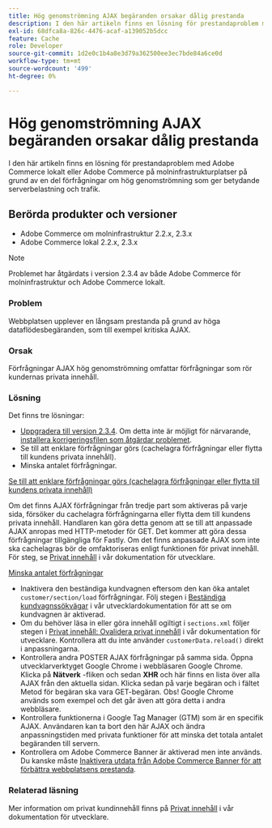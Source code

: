 ```yaml
---
title: Hög genomströmning AJAX begäranden orsakar dålig prestanda
description: I den här artikeln finns en lösning för prestandaproblem med Adobe Commerce lokalt eller Adobe Commerce på molninfrastrukturplatser på grund av en del förfrågningar om hög genomströmning som ger betydande serverbelastning och trafik.
exl-id: 68dfca8a-826c-4476-acaf-a139052b5dcc
feature: Cache
role: Developer
source-git-commit: 1d2e0c1b4a8e3d79a362500ee3ec7bde84a6ce0d
workflow-type: tm+mt
source-wordcount: '499'
ht-degree: 0%

---
```


# Hög genomströmning AJAX begäranden orsakar dålig prestanda

I den här artikeln finns en lösning för prestandaproblem med Adobe Commerce lokalt eller Adobe Commerce på molninfrastrukturplatser på grund av en del förfrågningar om hög genomströmning som ger betydande serverbelastning och trafik.

## Berörda produkter och versioner

* Adobe Commerce om molninfrastruktur 2.2.x, 2.3.x
* Adobe Commerce lokal 2.2.x, 2.3.x

>[!NOTE]
>
>Problemet har åtgärdats i version 2.3.4 av både Adobe Commerce för molninfrastruktur och Adobe Commerce lokalt.

### Problem

Webbplatsen upplever en långsam prestanda på grund av höga dataflödesbegäranden, som till exempel kritiska AJAX.

### Orsak

Förfrågningar AJAX hög genomströmning omfattar förfrågningar som rör kundernas privata innehåll.

### Lösning

Det finns tre lösningar:

* [Uppgradera till version 2.3.4](https://devdocs.magento.com/cloud/project/project-upgrade.html). Om detta inte är möjligt för närvarande, [installera korrigeringsfilen som åtgärdar problemet](/help/troubleshooting/known-issues-patches-attached/performance-issues-caused-by-excessive-ajax-requests.md).
* Se till att enklare förfrågningar görs (cachelagra förfrågningar eller flytta till kundens privata innehåll).
* Minska antalet förfrågningar.

<u>Se till att enklare förfrågningar görs (cachelagra förfrågningar eller flytta till kundens privata innehåll)</u>

Om det finns AJAX förfrågningar från tredje part som aktiveras på varje sida, försöker du cachelagra förfrågningarna eller flytta dem till kundens privata innehåll. Handlaren kan göra detta genom att se till att anpassade AJAX anropas med HTTP-metoder för GET. Det kommer att göra dessa förfrågningar tillgängliga för Fastly. Om det finns anpassade AJAX som inte ska cachelagras bör de omfaktoriseras enligt funktionen för privat innehåll. För steg, se [Privat innehåll](https://devdocs.magento.com/guides/v2.3/extension-dev-guide/cache/page-caching/private-content.html) i vår dokumentation för utvecklare.

<u>Minska antalet förfrågningar</u>

* Inaktivera den beständiga kundvagnen eftersom den kan öka antalet `customer/section/load` förfrågningar. Följ stegen i [Beständiga kundvagnssökvägar](https://devdocs.magento.com/guides/v2.3/config-guide/prod/config-reference-most.html#persistent-shopping-cart-paths) i vår utvecklardokumentation för att se om kundvagnen är aktiverad.
* Om du behöver läsa in eller göra innehåll ogiltigt i `sections.xml` följer stegen i [Privat innehåll: Ovalidera privat innehåll](https://devdocs.magento.com/guides/v2.3/extension-dev-guide/cache/page-caching/private-content.html#invalidate-private-content) i vår dokumentation för utvecklare. Kontrollera att du inte använder `customerData.reload()` direkt i anpassningarna.
* Kontrollera andra POSTER AJAX förfrågningar på samma sida. Öppna utvecklarverktyget Google Chrome i webbläsaren Google Chrome. Klicka på **Nätverk** -fliken och sedan **XHR** och här finns en lista över alla AJAX från den aktuella sidan. Klicka sedan på varje begäran och i fältet Metod för begäran ska vara GET-begäran. Obs! Google Chrome används som exempel och det går även att göra detta i andra webbläsare.
* Kontrollera funktionerna i Google Tag Manager (GTM) som är en specifik AJAX. Användaren kan ta bort den här AJAX och ändra anpassningstiden med privata funktioner för att minska det totala antalet begäranden till servern.
* Kontrollera om Adobe Commerce Banner är aktiverad men inte används. Du kanske måste [Inaktivera utdata från Adobe Commerce Banner för att förbättra webbplatsens prestanda](/help/troubleshooting/miscellaneous/disable-magento-banner-output-to-improve-site-performance.md).

### Relaterad läsning

Mer information om privat kundinnehåll finns på [Privat innehåll](https://devdocs.magento.com/guides/v2.3/extension-dev-guide/cache/page-caching/private-content.html?itm_source=devdocs&amp;itm_medium=search_page&amp;itm_campaign=federated_search&amp;itm_term=ajax%20requests) i vår dokumentation för utvecklare.
